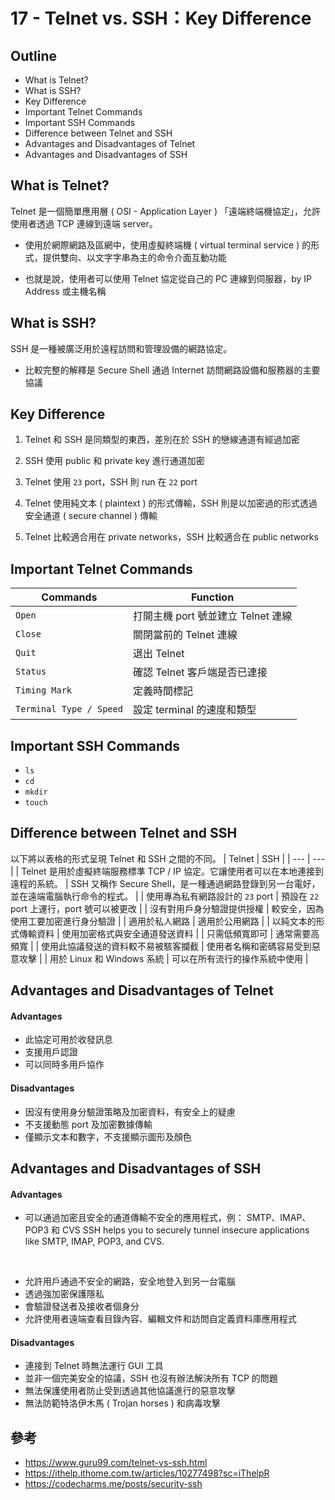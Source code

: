 # 17 - Telnet vs. SSH：Key Difference
## Outline
* What is Telnet?
* What is SSH?
* Key Difference
* Important Telnet Commands
* Important SSH Commands
* Difference between Telnet and SSH
* Advantages and Disadvantages of Telnet
* Advantages and Disadvantages of SSH

## What is Telnet?
Telnet 是一個簡單應用層 ( OSI - Application Layer ) 「遠端終端機協定」，允許使用者透過 TCP 連線到遠端 server。

* 使用於網際網路及區網中，使用虛擬終端機 ( virtual terminal service ) 的形式，提供雙向、以文字字串為主的命令介面互動功能

* 也就是說，使用者可以使用 Telnet 協定從自己的 PC 連線到伺服器，by IP Address 或主機名稱

## What is SSH?
SSH 是一種被廣泛用於遠程訪問和管理設備的網路協定。

* 比較完整的解釋是 Secure Shell 通過 Internet 訪問網路設備和服務器的主要協議

## Key Difference
1. Telnet 和 SSH 是同類型的東西，差別在於 SSH 的戀線通道有經過加密

2. SSH 使用 public 和 private key 進行通道加密

3. Telnet 使用 `23` port，SSH 則 run 在 `22` port

4. Telnet 使用純文本 ( plaintext ) 的形式傳輸，SSH 則是以加密過的形式透過安全通道 ( secure channel ) 傳輸

5. Telnet 比較適合用在 private networks，SSH 比較適合在 public networks

## Important Telnet Commands
| Commands | Function |
| --- | --- |
| `Open` | 打開主機 port 號並建立 Telnet 連線 |
| `Close` | 關閉當前的 Telnet 連線 |
| `Quit` | 退出 Telnet |
| `Status` | 確認 Telnet 客戶端是否已連接 |
| `Timing Mark` | 定義時間標記 |
| `Terminal Type / Speed` | 設定 terminal 的速度和類型 |

## Important SSH Commands
* `ls`
* `cd`
* `mkdir`
* `touch`

## Difference between Telnet and SSH
以下將以表格的形式呈現 Telnet 和 SSH 之間的不同。
| Telnet | SSH |
| --- | --- |
| Telnet 是用於虛擬終端服務標準 TCP / IP 協定。它讓使用者可以在本地連接到遠程的系統。 | SSH 又稱作 Secure Shell，是一種通過網路登錄到另一台電好，並在遠端電腦執行命令的程式。 |
| 使用專為私有網路設計的 `23` port | 預設在 `22` port 上運行，port 號可以被更改 | 
| 沒有對用戶身分驗證提供授權 | 較安全，因為使用工要加密進行身分驗證 | 
| 適用於私人網路 | 適用於公用網路 |
| 以純文本的形式傳輸資料 | 使用加密格式與安全通道發送資料 |
| 只需低頻寬即可 | 通常需要高頻寬 |
| 使用此協議發送的資料較不易被駭客攔截 | 使用者名稱和密碼容易受到惡意攻擊 |
| 用於 Linux 和 Windows 系統 | 可以在所有流行的操作系統中使用 |

## Advantages and Disadvantages of Telnet
#### Advantages
* 此協定可用於收發訊息
* 支援用戶認證
* 可以同時多用戶協作

#### Disadvantages
* 因沒有使用身分驗證策略及加密資料，有安全上的疑慮
* 不支援動態 port 及加密數據傳輸
* 僅顯示文本和數字，不支援顯示圖形及顏色

## Advantages and Disadvantages of SSH
#### Advantages
* 可以通過加密且安全的通道傳輸不安全的應用程式，例： SMTP、IMAP、POP3 和 CVS
  SSH helps you to securely tunnel insecure applications like SMTP, IMAP, POP3, and CVS. 
<br/>  

* 允許用戶通過不安全的網路，安全地登入到另一台電腦
* 透過強加密保護隱私
* 會驗證發送者及接收者個身分
* 允許使用者遠端查看目錄內容、編輯文件和訪問自定義資料庫應用程式

#### Disadvantages
* 連接到 Telnet 時無法運行 GUI 工具
* 並非一個完美安全的協議，SSH 也沒有辦法解決所有 TCP 的問題
* 無法保護使用者防止受到透過其他協議進行的惡意攻擊
* 無法防範特洛伊木馬 ( Trojan horses ) 和病毒攻擊

## 參考
* https://www.guru99.com/telnet-vs-ssh.html
* https://ithelp.ithome.com.tw/articles/10277498?sc=iThelpR
* https://codecharms.me/posts/security-ssh